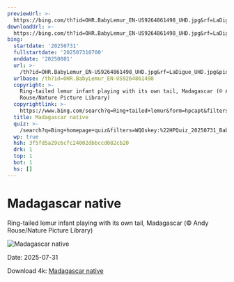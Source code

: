 ```yaml
---
previewUrl: >-
  https://bing.com/th?id=OHR.BabyLemur_EN-US9264861498_UHD.jpg&rf=LaDigue_UHD.jpg&pid=hp&w=1024&h=576&rs=1&c=4
downloadUrl: >-
  https://bing.com/th?id=OHR.BabyLemur_EN-US9264861498_UHD.jpg&rf=LaDigue_UHD.jpg&pid=hp&w=3840&h=2160&rs=1&c=4
bing:
  startdate: '20250731'
  fullstartdate: '202507310700'
  enddate: '20250801'
  url: >-
    /th?id=OHR.BabyLemur_EN-US9264861498_UHD.jpg&rf=LaDigue_UHD.jpg&pid=hp&w=3840&h=2160&rs=1&c=4
  urlbase: /th?id=OHR.BabyLemur_EN-US9264861498
  copyright: >-
    Ring-tailed lemur infant playing with its own tail, Madagascar (© Andy
    Rouse/Nature Picture Library)
  copyrightlink: >-
    https://www.bing.com/search?q=Ring+tailed+lemur&form=hpcapt&filters=HpDate%3a%2220250731_0700%22
  title: Madagascar native
  quiz: >-
    /search?q=Bing+homepage+quiz&filters=WQOskey:%22HPQuiz_20250731_BabyLemur%22&FORM=HPQUIZ
  wp: true
  hsh: 3f5fd5a29c6cfc24002dbbccd082cb20
  drk: 1
  top: 1
  bot: 1
  hs: []
---
```

# Madagascar native

Ring-tailed lemur infant playing with its own tail, Madagascar (© Andy Rouse/Nature Picture Library)

![Madagascar native](https://bing.com/th?id=OHR.BabyLemur_EN-US9264861498_UHD.jpg&rf=LaDigue_UHD.jpg&pid=hp&w=1024&h=576&rs=1&c=4)

Date: 2025-07-31

Download 4k: [Madagascar native](https://bing.com/th?id=OHR.BabyLemur_EN-US9264861498_UHD.jpg&rf=LaDigue_UHD.jpg&pid=hp&w=3840&h=2160&rs=1&c=4)
